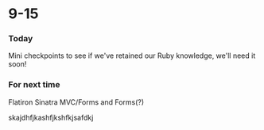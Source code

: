 # 9-15

### Today

Mini checkpoints to see if we've retained our Ruby knowledge, we'll need it soon!

### For next time

Flatiron Sinatra MVC/Forms and Forms(?)

skajdhfjkashfjkshfkjsafdkj